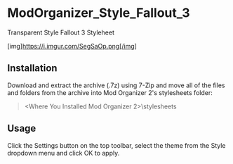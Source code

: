 # ModOrganizer_Style_Fallout_3
Transparent Style Fallout 3 Styleheet

[img]https://i.imgur.com/SegSaOp.png[/img]

## Installation

Download and extract the archive (.7z) using 7-Zip and move all of the files and folders from the archive into Mod Organizer 2's stylesheets folder:

> <Where You Installed Mod Organizer 2>\stylesheets

## Usage

Click the Settings button on the top toolbar, select the theme from the Style dropdown menu and click OK to apply.

